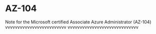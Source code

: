 # AZ-104
Note for the Microsoft certified Associate Azure Administrator  (AZ-104)
vvvvvvvvvvvvvvvvvvvvvvvvv
vvvvvvvvvvvvvvvvvvvvvvvvvvvvv
